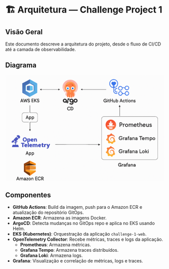 # 🏗 Arquitetura — Challenge Project 1

## Visão Geral

Este documento descreve a arquitetura do projeto, desde o fluxo de CI/CD até a camada de observabilidade.

## Diagrama

![Arquitetura Challenge Project 1](docs/challenge_arch_image.png)

## Componentes

- **GitHub Actions**: Build da imagem, push para o Amazon ECR e atualização do repositório GitOps.
- **Amazon ECR**: Armazena as imagens Docker.
- **ArgoCD**: Detecta mudanças no GitOps repo e aplica no EKS usando Helm.
- **EKS (Kubernetes)**: Orquestração da aplicação `challenge-1-web`.
- **OpenTelemetry Collector**: Recebe métricas, traces e logs da aplicação.
  - **Prometheus**: Armazena métricas.
  - **Grafana Tempo**: Armazena traces distribuídos.
  - **Grafana Loki**: Armazena logs.
- **Grafana**: Visualização e correlação de métricas, logs e traces.
